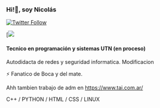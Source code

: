###  Hi!👋, soy Nicolás

[![Twitter Follow](https://img.shields.io/twitter/follow/nicoamaciel?logo=twitter&style=flat-square)](https://twitter.com/nicoamaciel)

[<img src ="https://media1.tenor.com/images/4ac44c8eed874188ed4b2babebe78942/tenor.gif?itemid=11205361">

#### Tecnico en programación y sistemas UTN (en proceso) 

Autodidacta de redes y seguridad informatica. Modificacion 

⚡ Fanatico de Boca y del mate. 

Ahh tambien trabajo de adm en https://www.tai.com.ar/


C++ / PYTHON / HTML / CSS / LINUX
 

  
